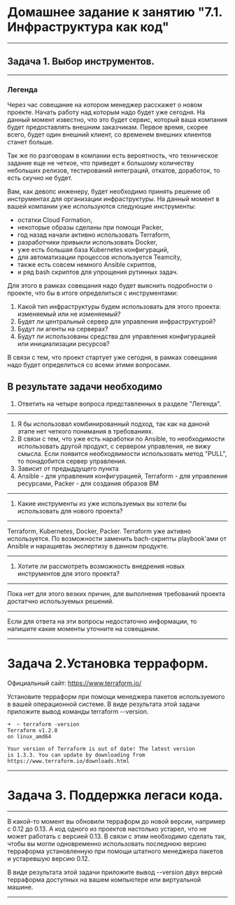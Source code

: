 # Домашнее задание к занятию "7.1. Инфраструктура как код"
_________________________________
## Задача 1. Выбор инструментов.
________________________________
### Легенда

Через час совещание на котором менеджер расскажет о новом проекте. Начать работу над которым надо будет уже сегодня. На данный момент известно, что это будет сервис, который ваша компания будет предоставлять внешним заказчикам. Первое время, скорее всего, будет один внешний клиент, со временем внешних клиентов станет больше.<br>

Так же по разговорам в компании есть вероятность, что техническое задание еще не четкое, что приведет к большому количеству небольших релизов, тестирований интеграций, откатов, доработок, то есть скучно не будет.<br>

Вам, как девопс инженеру, будет необходимо принять решение об инструментах для организации инфраструктуры. На данный момент в вашей компании уже используются следующие инструменты:<br>

- остатки Сloud Formation,
- некоторые образы сделаны при помощи Packer,
- год назад начали активно использовать Terraform,
- разработчики привыкли использовать Docker,
- уже есть большая база Kubernetes конфигураций,
- для автоматизации процессов используется Teamcity,
- также есть совсем немного Ansible скриптов,
- и ряд bash скриптов для упрощения рутинных задач.

Для этого в рамках совещания надо будет выяснить подробности о проекте, что бы в итоге определиться с инструментами:<br>

1. Какой тип инфраструктуры будем использовать для этого проекта: изменяемый или не изменяемый?
2. Будет ли центральный сервер для управления инфраструктурой?
3. Будут ли агенты на серверах?
4. Будут ли использованы средства для управления конфигурацией или инициализации ресурсов?<br>

В связи с тем, что проект стартует уже сегодня, в рамках совещания надо будет определиться со всеми этими вопросами.<br>

## В результате задачи необходимо

1. Ответить на четыре вопроса представленных в разделе "Легенда".<br>
____________________________________
1. Я бы использовал комбинированный подход, так как на данонй этапе нет четкого понимания в требованиях.
2. В связи с тем, что уже есть наработки по Ansible, то необходимости использовать другой продукт, с сервером управления, не вижу смысла. Если появится необходяимости использовать метод "PULL", то понадобится сервер управления.
3. Зависит от предыддущего пункта
4. Ansible - для управления конфигурацией, Terraform - для управления ресурсами, Packer - для создания образов ВМ
_______________________________________
1. Какие инструменты из уже используемых вы хотели бы использовать для нового проекта?
_________________________________
Terraform, Kubernetes, Docker, Packer. Terraform уже активно используется. По возможности заменить bach-скрипты playbook'ами от Ansible и наращивтаь экспертизу в данном продукте.<br>
_____________________________________
1. Хотите ли рассмотреть возможность внедрения новых инструментов для этого проекта?
____________________________________
Пока нет для этого везких причин, для выполнения требований проекта достатчно используемых решений.<br>
______________________________________
Если для ответа на эти вопросы недостаточно информации, то напишите какие моменты уточните на совещании.<br>
___________________________________

# Задача 2.Установка терраформ.

Официальный сайт: https://www.terraform.io/

Установите терраформ при помощи менеджера пакетов используемого в вашей операционной системе. В виде результата этой задачи приложите вывод команды terraform --version.<br>
```
➜  ~ terraform -version
Terraform v1.2.8
on linux_amd64

Your version of Terraform is out of date! The latest version
is 1.3.3. You can update by downloading from https://www.terraform.io/downloads.html
```
____________________________________

# Задача 3. Поддержка легаси кода.
_____________________________
В какой-то момент вы обновили терраформ до новой версии, например с 0.12 до 0.13. А код одного из проектов настолько устарел, что не может работать с версией 0.13. В связи с этим необходимо сделать так, чтобы вы могли одновременно использовать последнюю версию терраформа установленную при помощи штатного менеджера пакетов и устаревшую версию 0.12.

В виде результата этой задачи приложите вывод --version двух версий терраформа доступных на вашем компьютере или виртуальной машине.<br>
________________________________

 

